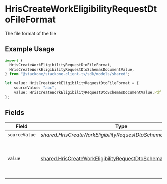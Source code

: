 # HrisCreateWorkEligibilityRequestDtoFileFormat

The file format of the file

## Example Usage

```typescript
import {
  HrisCreateWorkEligibilityRequestDtoFileFormat,
  HrisCreateWorkEligibilityRequestDtoSchemasDocumentValue,
} from "@stackone/stackone-client-ts/sdk/models/shared";

let value: HrisCreateWorkEligibilityRequestDtoFileFormat = {
    sourceValue: "abc",
    value: HrisCreateWorkEligibilityRequestDtoSchemasDocumentValue.Pdf,
};
```

## Fields

| Field                                                                                                                                                   | Type                                                                                                                                                    | Required                                                                                                                                                | Description                                                                                                                                             | Example                                                                                                                                                 |
| ------------------------------------------------------------------------------------------------------------------------------------------------------- | ------------------------------------------------------------------------------------------------------------------------------------------------------- | ------------------------------------------------------------------------------------------------------------------------------------------------------- | ------------------------------------------------------------------------------------------------------------------------------------------------------- | ------------------------------------------------------------------------------------------------------------------------------------------------------- |
| `sourceValue`                                                                                                                                           | *shared.HrisCreateWorkEligibilityRequestDtoSchemasSourceValue*                                                                                          | :heavy_minus_sign:                                                                                                                                      | N/A                                                                                                                                                     | abc                                                                                                                                                     |
| `value`                                                                                                                                                 | [shared.HrisCreateWorkEligibilityRequestDtoSchemasDocumentValue](../../../sdk/models/shared/hriscreateworkeligibilityrequestdtoschemasdocumentvalue.md) | :heavy_minus_sign:                                                                                                                                      | The file format of the file, expressed as a file extension                                                                                              | pdf                                                                                                                                                     |
